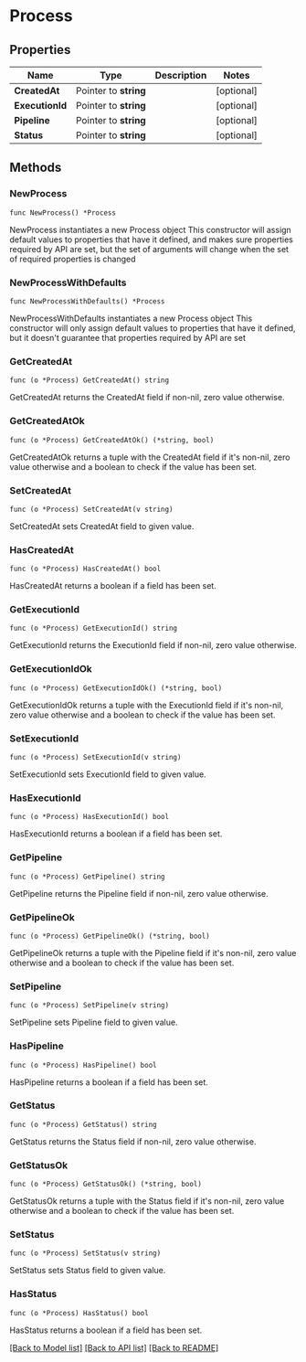 # Process

## Properties

Name | Type | Description | Notes
------------ | ------------- | ------------- | -------------
**CreatedAt** | Pointer to **string** |  | [optional] 
**ExecutionId** | Pointer to **string** |  | [optional] 
**Pipeline** | Pointer to **string** |  | [optional] 
**Status** | Pointer to **string** |  | [optional] 

## Methods

### NewProcess

`func NewProcess() *Process`

NewProcess instantiates a new Process object
This constructor will assign default values to properties that have it defined,
and makes sure properties required by API are set, but the set of arguments
will change when the set of required properties is changed

### NewProcessWithDefaults

`func NewProcessWithDefaults() *Process`

NewProcessWithDefaults instantiates a new Process object
This constructor will only assign default values to properties that have it defined,
but it doesn't guarantee that properties required by API are set

### GetCreatedAt

`func (o *Process) GetCreatedAt() string`

GetCreatedAt returns the CreatedAt field if non-nil, zero value otherwise.

### GetCreatedAtOk

`func (o *Process) GetCreatedAtOk() (*string, bool)`

GetCreatedAtOk returns a tuple with the CreatedAt field if it's non-nil, zero value otherwise
and a boolean to check if the value has been set.

### SetCreatedAt

`func (o *Process) SetCreatedAt(v string)`

SetCreatedAt sets CreatedAt field to given value.

### HasCreatedAt

`func (o *Process) HasCreatedAt() bool`

HasCreatedAt returns a boolean if a field has been set.

### GetExecutionId

`func (o *Process) GetExecutionId() string`

GetExecutionId returns the ExecutionId field if non-nil, zero value otherwise.

### GetExecutionIdOk

`func (o *Process) GetExecutionIdOk() (*string, bool)`

GetExecutionIdOk returns a tuple with the ExecutionId field if it's non-nil, zero value otherwise
and a boolean to check if the value has been set.

### SetExecutionId

`func (o *Process) SetExecutionId(v string)`

SetExecutionId sets ExecutionId field to given value.

### HasExecutionId

`func (o *Process) HasExecutionId() bool`

HasExecutionId returns a boolean if a field has been set.

### GetPipeline

`func (o *Process) GetPipeline() string`

GetPipeline returns the Pipeline field if non-nil, zero value otherwise.

### GetPipelineOk

`func (o *Process) GetPipelineOk() (*string, bool)`

GetPipelineOk returns a tuple with the Pipeline field if it's non-nil, zero value otherwise
and a boolean to check if the value has been set.

### SetPipeline

`func (o *Process) SetPipeline(v string)`

SetPipeline sets Pipeline field to given value.

### HasPipeline

`func (o *Process) HasPipeline() bool`

HasPipeline returns a boolean if a field has been set.

### GetStatus

`func (o *Process) GetStatus() string`

GetStatus returns the Status field if non-nil, zero value otherwise.

### GetStatusOk

`func (o *Process) GetStatusOk() (*string, bool)`

GetStatusOk returns a tuple with the Status field if it's non-nil, zero value otherwise
and a boolean to check if the value has been set.

### SetStatus

`func (o *Process) SetStatus(v string)`

SetStatus sets Status field to given value.

### HasStatus

`func (o *Process) HasStatus() bool`

HasStatus returns a boolean if a field has been set.


[[Back to Model list]](../README.md#documentation-for-models) [[Back to API list]](../README.md#documentation-for-api-endpoints) [[Back to README]](../README.md)


